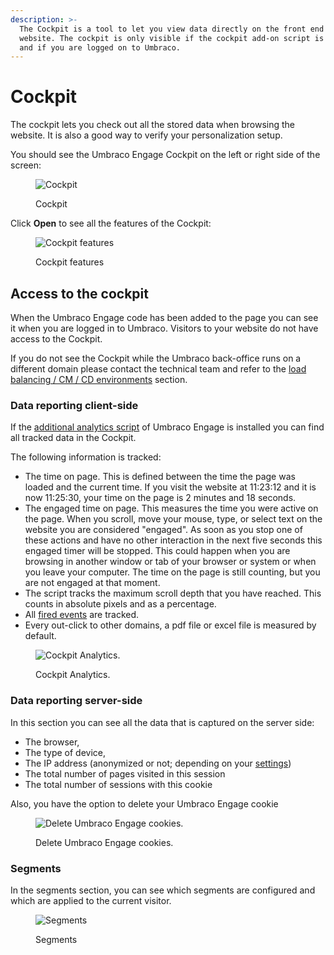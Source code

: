 ```yaml
---
description: >-
  The Cockpit is a tool to let you view data directly on the front end of the
  website. The cockpit is only visible if the cockpit add-on script is installed
  and if you are logged on to Umbraco.
---
```


# Cockpit

The cockpit lets you check out all the stored data when browsing the website. It is also a good way to verify your personalization setup.

You should see the Umbraco Engage Cockpit on the left or right side of the screen:

<div align="left">

<figure><img src="../../.gitbook/assets/image (20) (1).png" alt="Cockpit"><figcaption><p>Cockpit</p></figcaption></figure>

</div>

Click **Open** to see all the features of the Cockpit:

<div align="left">

<figure><img src="../../.gitbook/assets/image (2) (2).png" alt="Cockpit features"><figcaption><p>Cockpit features</p></figcaption></figure>

</div>

## Access to the cockpit

When the Umbraco Engage code has been added to the page you can see it when you are logged in to Umbraco. Visitors to your website do not have access to the Cockpit.

If you do not see the Cockpit while the Umbraco back-office runs on a different domain please contact the technical team and refer to the [load balancing / CM / CD environments](../for-developers/loadbalancing-and-cm-cd-environments.md) section.

### Data reporting client-side

If the [additional analytics script](../../developers/analytics/client-side-events-and-additional-javascript-files/additional-measurements-with-the-analytics-scripts.md) of Umbraco Engage is installed you can find all tracked data in the Cockpit.

The following information is tracked:

* The time on page. This is defined between the time the page was loaded and the current time. If you visit the website at 11:23:12 and it is now 11:25:30, your time on the page is 2 minutes and 18 seconds.
* The engaged time on page. This measures the time you were active on the page. When you scroll, move your mouse, type, or select text on the website you are considered "engaged". As soon as you stop one of these actions and have no other interaction in the next five seconds this engaged timer will be stopped. This could happen when you are browsing in another window or tab of your browser or system or when you leave your computer. The time on the page is still counting, but you are not engaged at that moment.
* The script tracks the maximum scroll depth that you have reached. This counts in absolute pixels and as a percentage.
* All [fired events](../../developers/analytics/client-side-events-and-additional-javascript-files/create-your-own-events.md) are tracked.
* Every out-click to other domains, a pdf file or excel file is measured by default.

<div align="left">

<figure><img src="../../.gitbook/assets/image (3) (2).png" alt="Cockpit Analytics."><figcaption><p>Cockpit Analytics.</p></figcaption></figure>

</div>

### Data reporting server-side

In this section you can see all the data that is captured on the server side:

* The browser,
* The type of device,
* The IP address (anonymized or not; depending on your [settings](../../developers/settings/configuration/))
* The total number of pages visited in this session
* The total number of sessions with this cookie

Also, you have the option to delete your Umbraco Engage cookie

<div align="left">

<figure><img src="../../.gitbook/assets/image (4) (2).png" alt="Delete Umbraco Engage cookies."><figcaption><p>Delete Umbraco Engage cookies.</p></figcaption></figure>

</div>

### Segments

In the segments section, you can see which segments are configured and which are applied to the current visitor.

<div align="left">

<figure><img src="../../.gitbook/assets/image (5) (2).png" alt="Segments"><figcaption><p>Segments</p></figcaption></figure>

</div>
